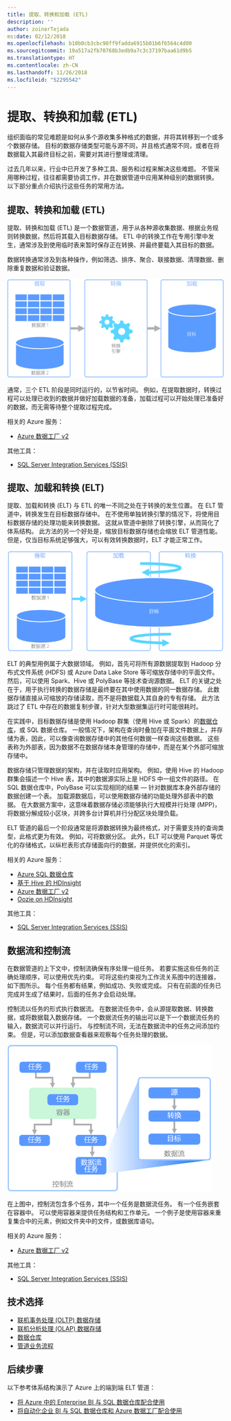 ```yaml
---
title: 提取、转换和加载 (ETL)
description: ''
author: zoinerTejada
ms:date: 02/12/2018
ms.openlocfilehash: b10b0cb3cbc98ff9fadda6915b01b6f6564c4d00
ms.sourcegitcommit: 19a517a2fb70768b3edb9a7c3c37197baa61d9b5
ms.translationtype: HT
ms.contentlocale: zh-CN
ms.lasthandoff: 11/26/2018
ms.locfileid: "52295542"
---
```

# <a name="extract-transform-and-load-etl"></a>提取、转换和加载 (ETL)

组织面临的常见难题是如何从多个源收集多种格式的数据，并将其转移到一个或多个数据存储。 目标的数据存储类型可能与源不同，并且格式通常不同，或者在将数据载入其最终目标之前，需要对其进行整理或清理。

过去几年以来，行业中已开发了多种工具、服务和过程来解决这些难题。 不管采用哪种过程，往往都需要协调工作，并在数据管道中应用某种级别的数据转换。 以下部分重点介绍执行这些任务的常用方法。

## <a name="extract-transform-and-load-etl"></a>提取、转换和加载 (ETL)

提取、转换和加载 (ETL) 是一个数据管道，用于从各种源收集数据、根据业务规则转换数据，然后将其载入目标数据存储。 ETL 中的转换工作在专用引擎中发生，通常涉及到使用临时表来暂时保存正在转换、并最终要载入其目标的数据。

数据转换通常涉及到各种操作，例如筛选、排序、聚合、联接数据、清理数据、删除重复数据和验证数据。

![提取-转换-加载 (ETL) 过程](../images/etl.png)

通常，三个 ETL 阶段是同时运行的，以节省时间。 例如，在提取数据时，转换过程可以处理已收到的数据并做好加载数据的准备，加载过程可以开始处理已准备好的数据，而无需等待整个提取过程完成。

相关的 Azure 服务：
- [Azure 数据工厂 v2](https://azure.microsoft.com/services/data-factory/)

其他工具：
- [SQL Server Integration Services (SSIS)](/sql/integration-services/sql-server-integration-services)

## <a name="extract-load-and-transform-elt"></a>提取、加载和转换 (ELT)

提取、加载和转换 (ELT) 与 ETL 的唯一不同之处在于转换的发生位置。 在 ELT 管道中，转换发生在目标数据存储中。 在不使用单独转换引擎的情况下，将使用目标数据存储的处理功能来转换数据。 这就从管道中删除了转换引擎，从而简化了体系结构。 此方法的另一个好处是，缩放目标数据存储也会缩放 ELT 管道性能。 但是，仅当目标系统足够强大，可以有效转换数据时，ELT 才能正常工作。

![提取-加载-转换 (ELT) 过程](../images/elt.png)

ELT 的典型用例属于大数据领域。 例如，首先可将所有源数据提取到 Hadoop 分布式文件系统 (HDFS) 或 Azure Data Lake Store 等可缩放存储中的平面文件。 然后，可以使用 Spark、Hive 或 PolyBase 等技术查询源数据。 ELT 的关键之处在于，用于执行转换的数据存储是最终要在其中使用数据的同一数据存储。 此数据存储直接从可缩放的存储读取，而不是将数据载入其自身的专有存储。 此方法跳过了 ETL 中存在的数据复制步骤，针对大型数据集运行时可能很耗时。

在实践中，目标数据存储是使用 Hadoop 群集（使用 Hive 或 Spark）的[数据仓库](./data-warehousing.md)，或 SQL 数据仓库。 一般情况下，架构在查询时叠加在平面文件数据上，并存储为表，因此，可以像查询数据存储中的其他任何数据一样查询这些数据。 这些表称为外部表，因为数据不在数据存储本身管理的存储中，而是在某个外部可缩放存储中。 

数据存储只管理数据的架构，并在读取时应用架构。 例如，使用 Hive 的 Hadoop 群集会描述一个 Hive 表，其中的数据源实际上是 HDFS 中一组文件的路径。 在 SQL 数据仓库中，PolyBase 可以实现相同的结果 &mdash; 针对数据库本身外部存储的数据创建一个表。 加载源数据后，可以使用数据存储的功能处理外部表中的数据。 在大数据方案中，这意味着数据存储必须能够执行大规模并行处理 (MPP)，将数据分解成较小区块，并跨多台计算机并行分配区块处理负载。

ELT 管道的最后一个阶段通常是将源数据转换为最终格式，对于需要支持的查询类型，此格式更为有效。 例如，可将数据分区。 此外，ELT 可以使用 Parquet 等优化的存储格式，以纵栏表形式存储面向行的数据，并提供优化的索引。 

相关的 Azure 服务：

- [Azure SQL 数据仓库](/azure/sql-data-warehouse/sql-data-warehouse-overview-what-is)
- [基于 Hive 的 HDInsight](/azure/hdinsight/hadoop/hdinsight-use-hive)
- [Azure 数据工厂 v2](https://azure.microsoft.com/services/data-factory/)
- [Oozie on HDInsight](/azure/hdinsight/hdinsight-use-oozie-linux-mac)

其他工具：

- [SQL Server Integration Services (SSIS)](/sql/integration-services/sql-server-integration-services)

## <a name="data-flow-and-control-flow"></a>数据流和控制流

在数据管道的上下文中，控制流确保有序处理一组任务。 若要实施这些任务的正确处理顺序，可以使用优先约束。 可将这些约束视为工作流关系图中的连接器，如下图所示。 每个任务都有结果，例如成功、失败或完成。 只有在前面的任务已完成并生成了结果时，后面的任务才会启动处理。

控制流以任务的形式执行数据流。 在数据流任务中，会从源提取数据、转换数据，或将数据载入数据存储。 一个数据流任务的输出可以是下一个数据流任务的输入，数据流可以并行运行。 与控制流不同，无法在数据流中的任务之间添加约束。 但是，可以添加数据查看器来观察每个任务处理的数据。

![控制流中正在以任务形式执行的数据流](../images/control-flow-data-flow.png)

在上图中，控制流包含多个任务，其中一个任务是数据流任务。 有一个任务嵌套在容器中。 可以使用容器来提供任务结构和工作单元。 一个例子是使用容器来重复集合中的元素，例如文件夹中的文件，或数据库语句。

相关的 Azure 服务：
- [Azure 数据工厂 v2](https://azure.microsoft.com/services/data-factory/)

其他工具：
- [SQL Server Integration Services (SSIS)](/sql/integration-services/sql-server-integration-services)

## <a name="technology-choices"></a>技术选择

- [联机事务处理 (OLTP) 数据存储](./online-transaction-processing.md#oltp-in-azure)
- [联机分析处理 (OLAP) 数据存储](./online-analytical-processing.md#olap-in-azure)
- [数据仓库](./data-warehousing.md)
- [管道业务流程](../technology-choices/pipeline-orchestration-data-movement.md)

## <a name="next-steps"></a>后续步骤

以下参考体系结构演示了 Azure 上的端到端 ELT 管道：

- [将 Azure 中的 Enterprise BI 与 SQL 数据仓库配合使用](../../reference-architectures/data/enterprise-bi-sqldw.md)
- [将自动化企业 BI 与 SQL 数据仓库和 Azure 数据工厂配合使用](../../reference-architectures/data/enterprise-bi-adf.md)